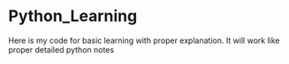 # Python_Learning
Here is my code for basic learning with proper explanation. It will work like proper detailed python notes
